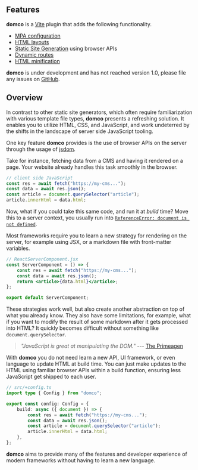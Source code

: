 
## Features

**domco** is a [Vite](https://vitejs.dev) plugin that adds the following functionality.

-   [MPA configuration](https://domco.robino.dev/docs/learn/#html)
-   [HTML layouts](https://domco.robino.dev/docs/learn/#layout)
-   [Static Site Generation](https://domco.robino.dev/docs/learn/#build) using browser APIs
-   [Dynamic routes](https://domco.robino.dev/docs/learn/#dynamic-routes)
-   [HTML minification](https://domco.robino.dev/docs/learn/#html-minification)

**domco** is under development and has not reached version 1.0, please file any issues on [GitHub](https://github.com/rossrobino/domco/issues).

## Overview

In contrast to other static site generators, which often require familiarization with various template file types, **domco** presents a refreshing solution. It enables you to utilize HTML, CSS, and JavaScript, and work undeterred by the shifts in the landscape of server side JavaScript tooling.

One key feature **domco** provides is the use of browser APIs on the server through the usage of [jsdom](https://github.com/jsdom/jsdom).

Take for instance, fetching data from a CMS and having it rendered on a page. Your website already handles this task smoothly in the browser.

```js
// client side JavaScript
const res = await fetch("https://my-cms...");
const data = await res.json();
const article = document.querySelector("article");
article.innerHtml = data.html;
```

Now, what if you could take this same code, and run it at _build_ time? Move this to a server context, you usually run into [`ReferenceError: document is not defined`](https://www.google.com/search?q=document+is+not+defined).

Most frameworks require you to learn a new strategy for rendering on the server, for example using JSX, or a markdown file with front-matter variables.

```jsx
// ReactServerComponent.jsx
const ServerComponent = () => {
    const res = await fetch("https://my-cms...");
    const data = await res.json();
    return <article>{data.html}</article>;
};

export default ServerComponent;
```

These strategies work well, but also create another abstraction on top of what you already know. They also have some limitations, for example, what if you want to modify the result of some markdown after it gets processed into HTML? It quickly becomes difficult without something like `document.querySelector`.

> _"JavaScript is great at manipulating the DOM."_ --- [The Primeagen](https://youtu.be/UdCXUVhVSEE?t=3202)

With **domco** you do not need learn a new API, UI framework, or even language to update HTML at build time. You can just make updates to the HTML using familiar browser APIs within a build function, ensuring less JavaScript get shipped to each user.

```ts
// src/+config.ts
import type { Config } from "domco";

export const config: Config = {
	build: async ({ document }) => {
		const res = await fetch("https://my-cms...");
		const data = await res.json();
		const article = document.querySelector("article");
		article.innerHtml = data.html;
	},
};
```

**domco** aims to provide many of the features and developer experience of modern frameworks without having to learn a new language.
